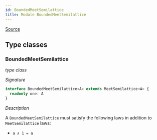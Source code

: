 ```yaml
---
id: BoundedMeetSemilattice
title: Module BoundedMeetSemilattice
---
```


[Source](https://github.com/gcanti/fp-ts/blob/master/src/BoundedMeetSemilattice.ts)

## Type classes

### BoundedMeetSemilattice

_type class_

_Signature_

```ts
interface BoundedMeetSemilattice<A> extends MeetSemilattice<A> {
  readonly one: A
}
```

_Description_

A `BoundedMeetSemilattice` must satisfy the following laws in addition to `MeetSemilattice` laws:

* `a ∧ 1 = a`
